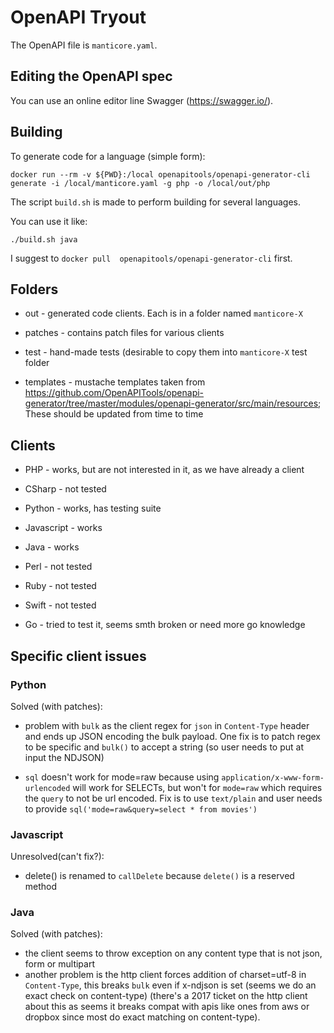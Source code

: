 # OpenAPI Tryout

The OpenAPI file is `manticore.yaml`. 

## Editing the OpenAPI spec

You can use an online editor line Swagger (https://swagger.io/).



## Building

To generate code for a language (simple form):

`docker run --rm -v ${PWD}:/local openapitools/openapi-generator-cli generate -i /local/manticore.yaml -g php -o /local/out/php`


The script `build.sh`  is made to perform building for several languages.

You can use it like:

```
./build.sh java

```

I suggest to `docker pull  openapitools/openapi-generator-cli` first.

## Folders

- out - generated code clients. Each is in a folder named `manticore-X`

- patches - contains patch files for various clients

- test - hand-made tests (desirable to copy them into `manticore-X` test folder

- templates -  mustache templates taken from https://github.com/OpenAPITools/openapi-generator/tree/master/modules/openapi-generator/src/main/resources; These should be updated from time to time


## Clients

* PHP - works, but are not interested in it, as we have already a client

* CSharp - not tested

* Python - works, has testing suite

* Javascript - works

* Java - works

* Perl - not tested

* Ruby - not tested

* Swift - not tested

* Go -  tried to test it, seems smth broken or need more go knowledge

## Specific client issues

### Python

Solved (with patches):


* problem with `bulk` as the client regex for `json` in `Content-Type` header
and ends up JSON encoding the bulk payload. One fix is to patch regex to be specific
and `bulk()` to accept a string (so user needs to put at input the NDJSON)

* `sql` doesn't work for mode=raw because using `application/x-www-form-urlencoded`
will work for SELECTs, but won't for `mode=raw` which requires the `query` to not
be url encoded. Fix is to use `text/plain` and user needs to provide 
`sql('mode=raw&query=select * from movies')`

### Javascript

Unresolved(can't fix?):

* delete() is renamed to `callDelete` because `delete()` is a reserved method

### Java

Solved (with patches):

* the client seems to throw exception on any content type that is not json, form or multipart 
* another problem is the http client forces addition of charset=utf-8 in `Content-Type`, this breaks
`bulk` even if x-ndjson is set (seems we do an exact check on content-type) (there's a 2017 ticket on the 
http client about this as seems it breaks compat with apis like ones from aws or dropbox since most do exact matching 
on content-type). 

